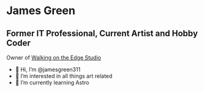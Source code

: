 # James Green
## Former IT Professional, Current Artist and Hobby Coder
Owner of [Walking on the Edge Studio](https://www.walkingontheedgestudio.com/)

- 👋 Hi, I’m @jamesgreen311
- 👀 I’m interested in all things art related
- 🌱 I’m currently learning Astro

<!---
jamesgreen311/jamesgreen311 is a ✨ special ✨ repository because its `README.md` (this file) appears on your GitHub profile.
You can click the Preview link to take a look at your changes.
--->
